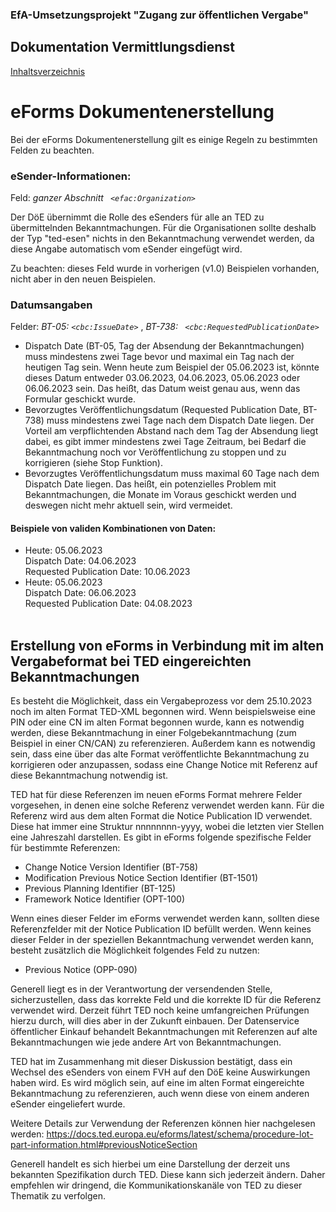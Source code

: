 ### EfA-Umsetzungsprojekt "Zugang zur öffentlichen Vergabe"
## Dokumentation Vermittlungsdienst
[Inhaltsverzeichnis](/documentation/documentation.md)
<br>

# eForms Dokumentenerstellung

Bei der eForms Dokumentenerstellung gilt es einige Regeln zu bestimmten Felden zu beachten.

### eSender-Informationen:

Feld: *ganzer Abschnitt ``` <efac:Organization>```*

Der DöE übernimmt die Rolle des eSenders für alle an TED zu übermittelnden Bekanntmachungen. Für die Organisationen sollte deshalb der Typ "ted-esen" nichts in den Bekanntmachung verwendet werden, da diese Angabe automatisch vom eSender eingefügt wird. 

Zu beachten: dieses Feld wurde in vorherigen (v1.0) Beispielen vorhanden, nicht aber in den neuen Beispielen.
<br>

### Datumsangaben

Felder: *BT-05: ``` <cbc:IssueDate> ```* , *BT-738: ``` <cbc:RequestedPublicationDate>```*

- Dispatch Date (BT-05, Tag der Absendung der Bekanntmachungen) muss mindestens zwei Tage bevor und maximal ein Tag nach der heutigen Tag sein. Wenn heute zum Beispiel der 05.06.2023 ist, könnte dieses Datum entweder 03.06.2023, 04.06.2023, 05.06.2023 oder 06.06.2023 sein. Das heißt, das Datum weist genau aus, wenn das Formular geschickt wurde.
- Bevorzugtes Veröffentlichungsdatum (Requested Publication Date, BT-738) muss mindestens zwei Tage nach dem Dispatch Date liegen. Der Vorteil am verpflichtenden Abstand nach dem Tag der Absendung liegt dabei, es gibt immer mindestens zwei Tage Zeitraum, bei Bedarf die Bekanntmachung noch vor Veröffentlichung zu stoppen und zu korrigieren (siehe Stop Funktion).
- Bevorzugtes Veröffentlichungsdatum muss maximal 60 Tage nach dem Dispatch Date liegen. Das heißt, ein potenzielles Problem mit Bekanntmachungen, die Monate im Voraus geschickt werden und deswegen nicht mehr aktuell sein, wird vermeidet.

#### Beispiele von validen Kombinationen von Daten:

- Heute: 05.06.2023 <br>
Dispatch Date: 04.06.2023<br>
Requested Publication Date: 10.06.2023<br>
- Heute: 05.06.2023<br>
Dispatch Date: 06.06.2023<br>
Requested Publication Date: 04.08.2023
<br><br>

## Erstellung von eForms in Verbindung mit im alten Vergabeformat bei TED eingereichten Bekanntmachungen

Es besteht die Möglichkeit, dass ein Vergabeprozess vor dem 25.10.2023 noch im alten Format TED-XML begonnen wird. Wenn beispielsweise eine PIN oder eine CN im alten Format begonnen wurde, kann es notwendig werden, diese Bekanntmachung in einer Folgebekanntmachung (zum Beispiel in einer CN/CAN) zu referenzieren. Außerdem kann es notwendig sein, dass eine über das alte Format veröffentlichte Bekanntmachung zu korrigieren oder anzupassen, sodass eine Change Notice mit Referenz auf diese Bekanntmachung notwendig ist. 

TED hat für diese Referenzen im neuen eForms Format mehrere Felder vorgesehen, in denen eine solche Referenz verwendet werden kann. Für die Referenz wird aus dem alten Format die Notice Publication ID verwendet. Diese hat immer eine Struktur nnnnnnnn-yyyy, wobei die letzten vier Stellen eine Jahreszahl darstellen. Es gibt in eForms folgende spezifische Felder für bestimmte Referenzen: 

- Change Notice Version Identifier (BT-758)
- Modification Previous Notice Section Identifier (BT-1501)
- Previous Planning Identifier (BT-125)
- Framework Notice Identifier (OPT-100)

Wenn eines dieser Felder im eForms verwendet werden kann, sollten diese Referenzfelder mit der Notice Publication ID befüllt werden. Wenn keines dieser Felder in der speziellen Bekanntmachung verwendet werden kann, besteht zusätzlich die Möglichkeit folgendes Feld zu nutzen:
- Previous Notice (OPP-090)

Generell liegt es in der Verantwortung der versendenden Stelle, sicherzustellen, dass das korrekte Feld und die korrekte ID für die Referenz verwendet wird. Derzeit führt TED noch keine umfangreichen Prüfungen hierzu durch, will dies aber in der Zukunft einbauen. Der Datenservice öffentlicher Einkauf behandelt Bekanntmachungen mit Referenzen auf alte Bekanntmachungen wie jede andere Art von Bekanntmachungen. 

TED hat im Zusammenhang mit dieser Diskussion bestätigt, dass ein Wechsel des eSenders von einem FVH auf den DöE keine Auswirkungen haben wird. Es wird möglich sein, auf eine im alten Format eingereichte Bekanntmachung zu referenzieren, auch wenn diese von einem anderen eSender eingeliefert wurde. 

Weitere Details zur Verwendung der Referenzen können hier nachgelesen werden: https://docs.ted.europa.eu/eforms/latest/schema/procedure-lot-part-information.html#previousNoticeSection

Generell handelt es sich hierbei um eine Darstellung der derzeit uns bekannten Spezifikation durch TED. Diese kann sich jederzeit ändern. Daher empfehlen wir dringend, die Kommunikationskanäle von TED zu dieser Thematik zu verfolgen. 
